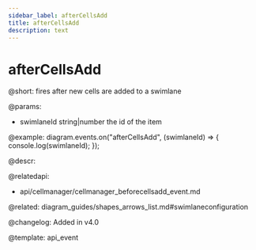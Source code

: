 ```yaml
---
sidebar_label: afterCellsAdd
title: afterCellsAdd 
description: text
---
```


# afterCellsAdd

@short: fires after new cells are added to a swimlane

@params:
- swimlaneId    string|number	the id of the item

@example:
diagram.events.on("afterCellsAdd", (swimlaneId) => {
    console.log(swimlaneId);
});

@descr:

@relatedapi:
- api/cellmanager/cellmanager_beforecellsadd_event.md

@related: diagram_guides/shapes_arrows_list.md#swimlaneconfiguration

@changelog:
Added in v4.0

@template: api_event